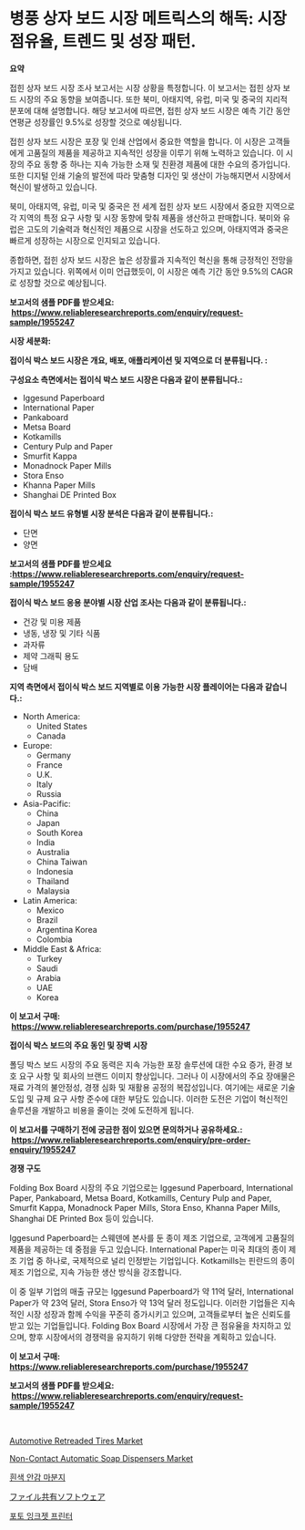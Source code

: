 <p><h1>병풍 상자 보드 시장 메트릭스의 해독: 시장 점유율, 트렌드 및 성장 패턴.</h1></p><p><strong>요약</strong></p>
<p><p>접힌 상자 보드 시장 조사 보고서는 시장 상황을 특정합니다. 이 보고서는 접힌 상자 보드 시장의 주요 동향을 보여줍니다. 또한 북미, 아태지역, 유럽, 미국 및 중국의 지리적 분포에 대해 설명합니다. 해당 보고서에 따르면, 접힌 상자 보드 시장은 예측 기간 동안 연평균 성장률인 9.5%로 성장할 것으로 예상됩니다.</p><p>접힌 상자 보드 시장은 포장 및 인쇄 산업에서 중요한 역할을 합니다. 이 시장은 고객들에게 고품질의 제품을 제공하고 지속적인 성장을 이루기 위해 노력하고 있습니다. 이 시장의 주요 동향 중 하나는 지속 가능한 소재 및 친환경 제품에 대한 수요의 증가입니다. 또한 디지털 인쇄 기술의 발전에 따라 맞춤형 디자인 및 생산이 가능해지면서 시장에서 혁신이 발생하고 있습니다.</p><p>북미, 아태지역, 유럽, 미국 및 중국은 전 세계 접힌 상자 보드 시장에서 중요한 지역으로 각 지역의 특정 요구 사항 및 시장 동향에 맞춰 제품을 생산하고 판매합니다. 북미와 유럽은 고도의 기술력과 혁신적인 제품으로 시장을 선도하고 있으며, 아태지역과 중국은 빠르게 성장하는 시장으로 인지되고 있습니다.</p><p>종합하면, 접힌 상자 보드 시장은 높은 성장률과 지속적인 혁신을 통해 긍정적인 전망을 가지고 있습니다. 위쪽에서 이미 언급했듯이, 이 시장은 예측 기간 동안 9.5%의 CAGR로 성장할 것으로 예상됩니다.</p></p>
<p><strong>보고서의 샘플 PDF를 받으세요: &nbsp;<a href="https://www.reliableresearchreports.com/enquiry/request-sample/1955247">https://www.reliableresearchreports.com/enquiry/request-sample/1955247</a></strong></p>
<p><strong>시장 세분화:</strong></p>
<p><strong> 접이식 박스 보드 시장은 개요, 배포, 애플리케이션 및 지역으로 더 분류됩니다. :</strong></p>
<p><strong>구성요소 측면에서는 접이식 박스 보드 시장은 다음과 같이 분류됩니다.:</strong></p>
<p><ul><li>Iggesund Paperboard</li><li>International Paper</li><li>Pankaboard</li><li>Metsa Board</li><li>Kotkamills</li><li>Century Pulp and Paper</li><li>Smurfit Kappa</li><li>Monadnock Paper Mills</li><li>Stora Enso</li><li>Khanna Paper Mills</li><li>Shanghai DE Printed Box</li></ul></p>
<p><strong> 접이식 박스 보드 유형별 시장 분석은 다음과 같이 분류됩니다.:</strong></p>
<p><ul><li>단면</li><li>양면</li></ul></p>
<p><strong>보고서의 샘플 PDF를 받으세요 :<a href="https://www.reliableresearchreports.com/enquiry/request-sample/1955247">https://www.reliableresearchreports.com/enquiry/request-sample/1955247</a></strong></p>
<p><strong> 접이식 박스 보드 응용 분야별 시장 산업 조사는 다음과 같이 분류됩니다.:</strong></p>
<p><ul><li>건강 및 미용 제품</li><li>냉동, 냉장 및 기타 식품</li><li>과자류</li><li>제약 그래픽 용도</li><li>담배</li></ul></p>
<p><strong>지역 측면에서 접이식 박스 보드 지역별로 이용 가능한 시장 플레이어는 다음과 같습니다.:</strong></p>
<p><ul>
    <li>
        North America:
        <ul>
            <li>United States</li>
            <li>Canada</li>
        </ul>
    </li>
    <li>
        Europe:
        <ul>
            <li>Germany</li>
            <li>France</li>
            <li>U.K.</li>
            <li>Italy</li>
            <li>Russia</li>
        </ul>
    </li>
    <li>
        Asia-Pacific:
        <ul>
            <li>China</li>
            <li>Japan</li>
            <li>South Korea</li>
            <li>India</li>
            <li>Australia</li>
            <li>China Taiwan</li>
            <li>Indonesia</li>
            <li>Thailand</li>
            <li>Malaysia</li>
        </ul>
    </li>
    <li>
        Latin America:
        <ul>
            <li>Mexico</li>
            <li>Brazil</li>
            <li>Argentina Korea</li>
            <li>Colombia</li>
        </ul>
    </li>
    <li>
        Middle East & Africa:
        <ul>
            <li>Turkey</li>
            <li>Saudi</li>
            <li>Arabia</li>
            <li>UAE</li>
            <li>Korea</li>
        </ul>
    </li>
    </ul></p>
<p><strong>이 보고서 구매: &nbsp;<a href="https://www.reliableresearchreports.com/purchase/1955247">https://www.reliableresearchreports.com/purchase/1955247</a></strong></p>
<p><strong>접이식 박스 보드의 주요 동인 및 장벽 시장</strong></p>
<p><p>폴딩 박스 보드 시장의 주요 동력은 지속 가능한 포장 솔루션에 대한 수요 증가, 환경 보호 요구 사항 및 회사의 브랜드 이미지 향상입니다. 그러나 이 시장에서의 주요 장애물은 재료 가격의 불안정성, 경쟁 심화 및 재활용 공정의 복잡성입니다. 여기에는 새로운 기술 도입 및 규제 요구 사항 준수에 대한 부담도 있습니다. 이러한 도전은 기업이 혁신적인 솔루션을 개발하고 비용을 줄이는 것에 도전하게 됩니다.</p></p>
<p><strong>이 보고서를 구매하기 전에 궁금한 점이 있으면 문의하거나 공유하세요.: &nbsp;<a href="https://www.reliableresearchreports.com/enquiry/pre-order-enquiry/1955247">https://www.reliableresearchreports.com/enquiry/pre-order-enquiry/1955247</a></strong></p>
<p><strong>경쟁 구도</strong></p>
<p><p>Folding Box Board 시장의 주요 기업으로는 Iggesund Paperboard, International Paper, Pankaboard, Metsa Board, Kotkamills, Century Pulp and Paper, Smurfit Kappa, Monadnock Paper Mills, Stora Enso, Khanna Paper Mills, Shanghai DE Printed Box 등이 있습니다.</p><p>Iggesund Paperboard는 스웨덴에 본사를 둔 종이 제조 기업으로, 고객에게 고품질의 제품을 제공하는 데 중점을 두고 있습니다. International Paper는 미국 최대의 종이 제조 기업 중 하나로, 국제적으로 널리 인정받는 기업입니다. Kotkamills는 핀란드의 종이 제조 기업으로, 지속 가능한 생산 방식을 강조합니다.</p><p>이 중 일부 기업의 매출 규모는 Iggesund Paperboard가 약 11억 달러, International Paper가 약 23억 달러, Stora Enso가 약 13억 달러 정도입니다. 이러한 기업들은 지속적인 시장 성장과 함께 수익을 꾸준히 증가시키고 있으며, 고객들로부터 높은 신뢰도를 받고 있는 기업들입니다. Folding Box Board 시장에서 가장 큰 점유율을 차지하고 있으며, 향후 시장에서의 경쟁력을 유지하기 위해 다양한 전략을 계획하고 있습니다.</p></p>
<p><strong>이 보고서 구매: &nbsp; <a href="https://www.reliableresearchreports.com/purchase/1955247">https://www.reliableresearchreports.com/purchase/1955247</a></strong></p>
<p><strong>보고서의 샘플 PDF를 받으세요: &nbsp;<a href="https://www.reliableresearchreports.com/enquiry/request-sample/1955247">https://www.reliableresearchreports.com/enquiry/request-sample/1955247</a></strong><strong></strong></p>
<p>&nbsp;</p>
<p><p><a href="https://issuu.com/reportprime-2/docs/automotive-retreaded-tires-market-size-2030.pptx">Automotive Retreaded Tires Market</a></p><p><a href="https://github.com/biheemgalvinlouises6hokrh3h/Market-Research-Report-List-1/blob/main/non-contact-automatic-soap-dispensers-market.md">Non-Contact Automatic Soap Dispensers Market</a></p><p><a href="https://github.com/vseigx30c9a1j/Market-Research-Report-List-1/blob/main/43179518952.md">흰색 안감 마분지</a></p><p><a href="https://github.com/dzy793153605/Market-Research-Report-List-1/blob/main/71446889654.md">ファイル共有ソフトウェア</a></p><p><a href="https://github.com/plelbej847484502/Market-Research-Report-List-1/blob/main/33375248951.md">포토 잉크젯 프린터</a></p></p>